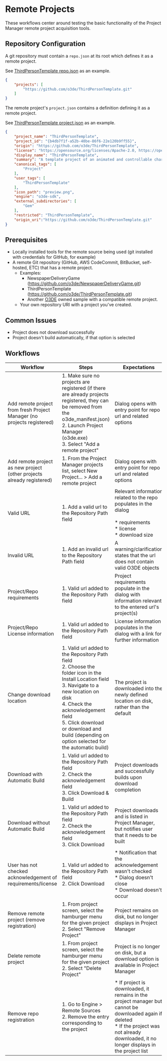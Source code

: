 # Remote Projects

These workflows center around testing the basic functionality of the Project Manager remote project acquisition tools.

## Repository Configuration

A git repository must contain a `repo.json` at its root which defines it as a remote project.

See [ThirdPersonTemplate repo.json](https://github.com/o3de/ThirdPersonTemplate/blob/main/repo.json) as an example.
```json
{
    "projects": [
        "https://github.com/o3de/ThirdPersonTemplate.git"
    ]
}
```

The remote project's `project.json` contains a definition defining it as a remote project.

See [ThirdPersonTemplate project.json](https://github.com/o3de/ThirdPersonTemplate/blob/main/project.json) as an example.
```json
{
    "project_name": "ThirdPersonTemplate",
    "project_id": "{b4db7f1f-a52b-40be-86f6-22e120b9ff55}",
    "origin": "https://github.com/o3de/ThirdPersonTemplate",
    "license": "https://opensource.org/licenses/Apache-2.0, https://opensource.org/licenses/MIT, https://creativecommons.org/licenses/by/4.0/",
    "display_name": "ThirdPersonTemplate",
    "summary": "A template project of an animated and controllable character with a 3rd Person perspective camera.",
    "canonical_tags": [
        "Project"
    ],
    "user_tags": [
        "ThirdPersonTemplate"
    ],
    "icon_path": "preview.png",
    "engine": "o3de-sdk",
    "external_subdirectories": [
        "Gem"
    ],
    "restricted": "ThirdPersonTemplate",
	"origin_uri":"https://github.com/o3de/ThirdPersonTemplate.git"
}
```

## Prerequisites

* Locally installed tools for the remote source being used (git installed with credentials for GitHub, for example)
* A remote Git repository (GitHub, AWS CodeCommit, BitBucket, self-hosted, ETC) that has a remote project.
  * Examples: 
    * NewspaperDeliveryGame (https://github.com/o3de/NewspaperDeliveryGame.git)
    * ThirdPersonTemplate (https://github.com/o3de/ThirdPersonTemplate.git)
    * Another [O3DE](https://github.com/o3de) owned sample with a compatible remote project.
  * Your own repository URI with a project you've created.

## Common Issues

*   Project does not download successfully
*   Project doesn't build automatically, if that option is selected

## Workflows

| Workflow                                                               | Steps                                                                                                                                                                                                                                                                                            | Expectations                                                                                                                                                                                          |
|------------------------------------------------------------------------|--------------------------------------------------------------------------------------------------------------------------------------------------------------------------------------------------------------------------------------------------------------------------------------------------|-------------------------------------------------------------------------------------------------------------------------------------------------------------------------------------------------------|
| Add remote project from fresh Project Manager (no projects registered) | 1.  Make sure no projects are registered (if there are already projects registered, they can be removed from the o3de\_manifest.json)<br>2.  Launch Project Manager (o3de.exe)<br>3.  Select "Add a remote project"                                                                              | Dialog opens with entry point for repo url and related options                                                                                                                                        |
| Add remote project as new project (other projects already registered)  | 1.  From the Project Manager projects list, select New Project... > Add a remote project                                                                                                                                                                                                         | Dialog opens with entry point for repo url and related options                                                                                                                                        |
| Valid URL                                                              | 1.  Add a valid url to the Repository Path field                                                                                                                                                                                                                                                 | Relevant information related to the repo populates in the dialog<br><br>*   requirements<br>*   license<br>*   download size                                                                          |
| Invalid URL                                                            | 1.  Add an invalid url to the Repository Path field                                                                                                                                                                                                                                              | A warning/clarification states that the url does not contain valid O3DE objects                                                                                                                       |
| Project/Repo requirements                                              | 1.  Valid url added to the Repository Path field                                                                                                                                                                                                                                                 | Project requirements populate in the dialog with information relevant to the entered url's project(s)                                                                                                 |
| Project/Repo License information                                       | 1.  Valid url added to the Repository Path field                                                                                                                                                                                                                                                 | License information populates in the dialog with a link for further information                                                                                                                       |
| Change download location                                               | 1.  Valid url added to the Repository Path field<br>2.  Choose the folder icon in the Install Location field<br>3.  Navigate to a new location on disk<br>4.  Check the acknowledgement field<br>5.  Click download or download and build (depending on option selected for the automatic build) | The project is downloaded into the newly defined location on disk, rather than the default                                                                                                            |
| Download with Automatic Build                                          | 1.  Valid url added to the Repository Path field<br>2.  Check the acknowledgement field<br>3.  Click Download & Build                                                                                                                                                                            | Project downloads and successfully builds upon download completion                                                                                                                                    |
| Download without Automatic Build                                       | 1.  Valid url added to the Repository Path field<br>2.  Check the acknowledgement field<br>3.  Click Download                                                                                                                                                                                    | Project downloads and is listed in Project Manager, but notifies user that it needs to be built                                                                                                       |
| User has not checked acknowledgement of requirements/license           | 1.  Valid url added to the Repository Path field<br>2.  Click Download                                                                                                                                                                                                                           | *   Notification that the acknowledgement wasn't checked<br>*   Dialog doesn't close<br>*   Download doesn't occur                                                                                    |
| Remove remote project (remove registration)                            | 1.  From project screen, select the hamburger menu for the given project<br>2.  Select "Remove Project"                                                                                                                                                                                          | Project remains on disk, but no longer displays in Project Manager                                                                                                                                    |
| Delete remote project                                                  | 1.  From project screen, select the hamburger menu for the given project<br>2.  Select "Delete Project"                                                                                                                                                                                          | Project is no longer on disk, but a download option is available in Project Manager                                                                                                                   |
| Remove repo registration                                               | 1.  Go to Engine > Remote Sources<br>2.  Remove the entry corresponding to the project                                                                                                                                                                                                           | *   If project is downloaded, it remains in the project manager but cannot be downloaded again if deleted<br>*   If the project was not already downloaded, it no longer displays in the project list |
